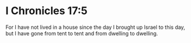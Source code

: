 # I Chronicles 17:5

For I have not lived in a house since the day I brought up Israel to this day, but I have gone from tent to tent and from dwelling to dwelling.
